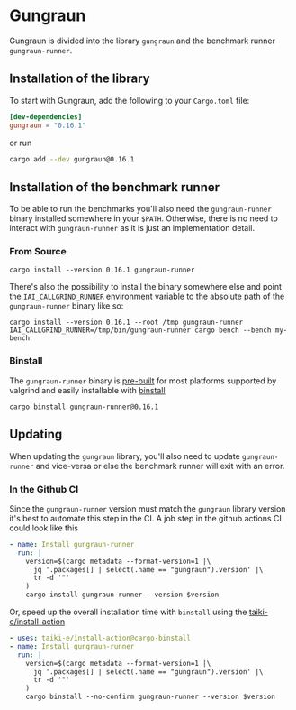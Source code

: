 # Gungraun

Gungraun is divided into the library `gungraun` and the benchmark runner
`gungraun-runner`.

## Installation of the library

To start with Gungraun, add the following to your `Cargo.toml` file:

```toml
[dev-dependencies]
gungraun = "0.16.1"
```

or run

```bash
cargo add --dev gungraun@0.16.1
```

## Installation of the benchmark runner

To be able to run the benchmarks you'll also need the `gungraun-runner`
binary installed somewhere in your `$PATH`. Otherwise, there is no need to
interact with `gungraun-runner` as it is just an implementation detail.

### From Source

```shell
cargo install --version 0.16.1 gungraun-runner
```

There's also the possibility to install the binary somewhere else and point the
`IAI_CALLGRIND_RUNNER` environment variable to the absolute path of the
`gungraun-runner` binary like so:

```shell
cargo install --version 0.16.1 --root /tmp gungraun-runner
IAI_CALLGRIND_RUNNER=/tmp/bin/gungraun-runner cargo bench --bench my-bench
```

### Binstall

The `gungraun-runner` binary is
[pre-built](https://github.com/gungraun/gungraun/releases/tag/v0.16.1)
for most platforms supported by valgrind and easily installable with
[binstall](https://github.com/cargo-bins/cargo-binstall)

```shell
cargo binstall gungraun-runner@0.16.1
```

## Updating

When updating the `gungraun` library, you'll also need to update
`gungraun-runner` and vice-versa or else the benchmark runner will exit
with an error.

### In the Github CI

Since the `gungraun-runner` version must match the `gungraun` library
version it's best to automate this step in the CI. A job step in the github
actions CI could look like this

```yaml
- name: Install gungraun-runner
  run: |
    version=$(cargo metadata --format-version=1 |\
      jq '.packages[] | select(.name == "gungraun").version' |\
      tr -d '"'
    )
    cargo install gungraun-runner --version $version
```

Or, speed up the overall installation time with `binstall` using the
[taiki-e/install-action](https://github.com/taiki-e/install-action)

```yaml
- uses: taiki-e/install-action@cargo-binstall
- name: Install gungraun-runner
  run: |
    version=$(cargo metadata --format-version=1 |\
      jq '.packages[] | select(.name == "gungraun").version' |\
      tr -d '"'
    )
    cargo binstall --no-confirm gungraun-runner --version $version
```
